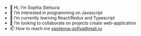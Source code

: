 - 👋 Hi, I’m Sophia Stetsura
- 👀 I’m interested in programming on Javascript
- 🌱 I’m currently learning React/Redux and Typescript
- 💞️ I’m looking to collaborate on projects create web-application 
- 📫 How to reach me vasilevna-sofiya@mail.ru

<!---
sophie-lamperg/sophie-lamperg is a ✨ special ✨ repository because its `README.md` (this file) appears on your GitHub profile.
You can click the Preview link to take a look at your changes.
--->
